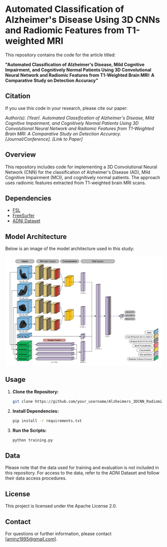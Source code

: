 # Automated Classification of Alzheimer's Disease Using 3D CNNs and Radiomic Features from T1-weighted MRI
This repository contains the code for the article titled:

**"Automated Classification of Alzheimer's Disease, Mild Cognitive Impairment, and Cognitively Normal Patients Using 3D Convolutional Neural Network and Radiomic Features from T1-Weighted Brain MRI: A Comparative Study on Detection Accuracy"**

## Citation

If you use this code in your research, please cite our paper:

*Author(s). (Year). Automated Classification of Alzheimer's Disease, Mild Cognitive Impairment, and Cognitively Normal Patients Using 3D Convolutional Neural Network and Radiomic Features from T1-Weighted Brain MRI: A Comparative Study on Detection Accuracy. [Journal/Conference]. [Link to Paper]*

## Overview

This repository includes code for implementing a 3D Convolutional Neural Network (CNN) for the classification of Alzheimer's Disease (AD), Mild Cognitive Impairment (MCI), and cognitively normal patients. The approach uses radiomic features extracted from T1-weighted brain MRI scans.

## Dependencies

- [FSL](https://fsl.fmrib.ox.ac.uk/fsl/fslwiki/FSL)
- [FreeSurfer](https://surfer.nmr.mgh.harvard.edu/)
- [ADNI Dataset](http://adni.loni.usc.edu/)

## Model Architecture

Below is an image of the model architecture used in this study:

![Model Architecture](images/model.png)

## Usage

1. **Clone the Repository:**
   
   ```bash
   git clone https://github.com/your_username/Alzheimers_3DCNN_Radiomics.git
   ```

2. **Install Dependencies:**
   
   ```bash
   pip install -r requirements.txt
   ```
  
3. **Run the Scripts:**

   ```bash
   python training.py
   ```

## Data
Please note that the data used for training and evaluation is not included in this repository. For access to the data, refer to the ADNI Dataset and follow their data access procedures.

## License
This project is licensed under the Apache License 2.0.

## Contact
For questions or further information, please contact [aminz1995@gmail.com].
   
